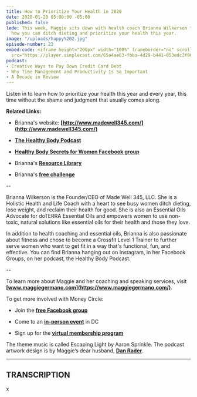 ```yaml
---
title: How to Prioritize Your Health in 2020
date: 2020-01-20 05:00:00 -05:00
published: false
lede: This week, Maggie sits down with health coach Brianna Wilkerson to talk about
  how you can ditch dieting and prioritize your health this year.
image: "/uploads/happy%202.jpg"
episode-number: 23
embed-code: <iframe height="200px" width="100%" frameborder="no" scrolling="no" seamless
  src="https://player.simplecast.com/65a4ae63-fbba-4d29-b441-053edc3f9641?dark=false"></iframe>
podcast:
- Creative Ways to Pay Down Credit Card Debt
- Why Time Management and Productivity Is So Important
- A Decade in Review
---
```


Listen in to learn how to prioritize your health this year and every year, this time without the shame and judgment that usually comes along.

**Related Links:**

* Brianna's website: **[http://www.madewell345.com/](http://www.madewell345.com/)**

* **[The Healthy Body Podcast](https://www.stitcher.com/podcast/anchor-podcasts/the-healthy-body-podcast)**

* **[Healthy Body Secrets for Women Facebook group](https://www.facebook.com/groups/restartyourhealthcommunity345/)**

* Brianna's **[Resource Library](https://madewell345.vipmembervault.com/teaser/courses/view/17)**

* Brianna's **[free challenge](http://www.madewell345.com/7-day-healthy-body-challenge/)**

--

Brianna Wilkerson is the Founder/CEO of Made Well 345, LLC. She is a Holistic Health and Life Coach with a heart to see busy women ditch dieting, lose weight, and reclaim their health for good. She is also an Essential Oils Advocate for doTERRA Essential Oils and empowers women to use non-toxic, natural solutions like essential oils for their health and those they love.

In addition to health coaching and essential oils, Brianna is also passionate about fitness and chose to become a Crossfit Level 1 Trainer to further serve women who want to get fit in a way that's functional, fun, and effective. You can find Brianna hanging out on Instagram, in her Facebook Groups, on her podcast, the Healthy Body Podcast.

--

To learn more about Maggie and her coaching and speaking services, visit **[www.maggiegermano.com](https://www.maggiegermano.com/)**.

To get more involved with Money Circle:

* Join the **[free Facebook group](https://www.facebook.com/groups/MoneyCircleGroup)**

* Come to an **[in-person event](https://www.maggiegermano.com/moneycircle/)** in DC

* Sign up for the **[virtual membership program](https://maggiegermano.podia.com/inner-circle)**

The theme music is called Escaping Light by Aaron Sprinkle. The podcast artwork design is by Maggie’s dear husband, **[Dan Rader](https://danrdesign.com/)**.

---

## TRANSCRIPTION

x